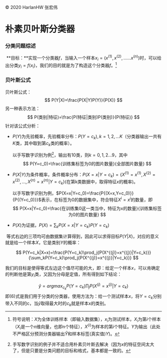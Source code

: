 &copy;  2020  HarlanHW  张宏伟
# 朴素贝叶斯分类器

### 分类问题综述

​		**目标：**实现一个分类器$f$，当输入一个样本$x_i=(x^{(1)},x^{(2)},……x^{(n)})$时，可以给出分类$y_i=f(x_i)$，我们的目的就是为了构造这个分类器$f$。[^1]

[^1]: 符号说明：$X$为全体训练样本（即输入数据集），$x_i$为测试样本，$X_i$为第$i$个样本（$X_i$是一个$n$维向量，也即n个特征），$X^{(i)}$为样本的第$i$个特征。$Y$为输出（此处不严格区分预测分类器输出$\hat{Y}$和样本标签(真实值)$Y$)。


### 贝叶斯公式
贝叶斯公式：
$$
P(Y|X)=\frac{P(X|Y)P(Y)}{P(X)}
$$
另一种表示方法：
$$
P(类别|特征)=\frac{P(特征|类别)P(类别)}{P(特征)}
$$
针对该公式分析：

- $P(Y)$为先验概率，先验概率分布：$P(Y=c_k),k=1,2,…K$（分类器输出一共有$K$类，其中取到第$c_k$类的概率）。

  以手写数字识别为例[^2]，输出有10类，则$k=0,1,2…9$，其中
  $$
  P(Y=c_0)=\frac{训练集标签为0的图片数量}{全部图片数量}
  $$

- $P(X|Y)$为条件概率，条件概率分布：$P(X=x|Y=c_k)=\{X^{(1)}=x^{(1)},X^{(2)}=x^{(2)},...,X^{(n)}=x^{(n)}|Y=c_k\}$(在第k类数据中，取得特征$x$的概率)。

  以手写数字识别为例，$P(X=x|Y=c_0)=\frac{P{(X=x,Y=c_0)}}{P{(Y=c_0)}}$表示，在标签为0的数据集中，符合特征$X^{i}=x^{i}$的数量，即
  $$
  P(X=x|Y=c_0)=\frac{在训练集0这一类当中，特征为x的数量}{训练集标签为0的图片数量}
  $$

- $P(X)$为证据，$P(X)=\sum_k{P(X=x|Y=c_k)P(Y=c_k)}$

[^2]: 手写数字识别的例子并不适合用朴素贝叶斯去解决（因为$x$的特征空间太大了，但是只要是分类问题的目标和格式，基本都是一致的。

​        等式右边的三项均可由数据集计算得到，因此可以求得目标$P(Y|X)$，对应的意义就是给一个样本$X$，它是类别$Y$的概率：

$$
P(Y=c_k|X=x)=\frac{P(Y=c_k)\prod_j{P(X^{(j)}=x^{(j)}|Y=c_k)}}{\sum_kP(Y=c_k)\prod_j{P(X^{(j)}=x^{(j)}|Y=c_k)}}
$$

我们的目标是使得等式左边这个值尽可能的大，即：给定一个样本$x$，可以肯确定的判断他是第$y_i$类，又因为分母是定值，所有得到如下结论：

$$
\hat{y}=argmax_{c_k}{P(Y=c_k)}\prod_j{P(X^{(j)}=x^{(j)}|Y=c_k)}
$$
即$(6)$式是我们用于分类的分类器，使用方法为：给一个测试样本$x$，将$Y=c_k$分别带入不同的c，当$\hat{y}$取得最大时的$c_k$就是样本x的类别。